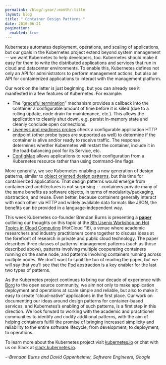 ```yaml
---
permalink: /blog/:year/:month/:title
layout: blog
title: " Container Design Patterns "
date: 2016-06-21
pagination:
  enabled: true
---
```

Kubernetes automates deployment, operations, and scaling of applications, but our goals in the Kubernetes project extend beyond system management -- we want Kubernetes to help developers, too. Kubernetes should make it easy for them to write the distributed applications and services that run in cloud and datacenter environments. To enable this, Kubernetes defines not only an API for administrators to perform management actions, but also an API for containerized applications to interact with the management platform.  

Our work on the latter is just beginning, but you can already see it manifested in a few features of Kubernetes. For example:  


- The “[graceful termination](http://kubernetes.io/docs/api-reference/v1/definitions/#_v1_podspec)” mechanism provides a callback into the container a configurable amount of time before it is killed (due to a rolling update, node drain for maintenance, etc.). This allows the application to cleanly shut down, e.g. persist in-memory state and cleanly conclude open connections.
- [Liveness and readiness probes](http://kubernetes.io/docs/user-guide/production-pods/#liveness-and-readiness-probes-aka-health-checks) check a configurable application HTTP endpoint (other probe types are supported as well) to determine if the container is alive and/or ready to receive traffic. The response determines whether Kubernetes will restart the container, include it in the load-balancing pool for its Service, etc.
- [ConfigMap](http://kubernetes.io/docs/user-guide/configmap/) allows applications to read their configuration from a Kubernetes resource rather than using command-line flags.

More generally, we see Kubernetes enabling a new generation of design patterns, similar to [object oriented design patterns](https://en.wikipedia.org/wiki/Object-oriented_programming#Design_patterns), but this time for containerized applications. That design patterns would emerge from containerized architectures is not surprising -- containers provide many of the same benefits as software objects, in terms of modularity/packaging, abstraction, and reuse. Even better, because containers generally interact with each other via HTTP and widely available data formats like JSON, the benefits can be provided in a language-independent way.  

This week Kubernetes co-founder Brendan Burns is presenting a [**paper**](https://www.usenix.org/conference/hotcloud16/workshop-program/presentation/burns) outlining our thoughts on this topic at the [8th Usenix Workshop on Hot Topics in Cloud Computing](https://www.usenix.org/conference/hotcloud16) (HotCloud ‘16), a venue where academic researchers and industry practitioners come together to discuss ideas at the forefront of research in private and public cloud technology. The paper describes three classes of patterns: management patterns (such as those described above), patterns involving multiple cooperating containers running on the same node, and patterns involving containers running across multiple nodes. We don’t want to spoil the fun of reading the paper, but we will say that you’ll see that the [Pod](http://kubernetes.io/docs/user-guide/pods/) abstraction is a key enabler for the last two types of patterns.  

As the Kubernetes project continues to bring our decade of experience with [Borg](https://queue.acm.org/detail.cfm?id=2898444) to the open source community, we aim not only to make application deployment and operations at scale simple and reliable, but also to make it easy to create “cloud-native” applications in the first place. Our work on documenting our ideas around design patterns for container-based services, and Kubernetes’s enabling of such patterns, is a first step in this direction. We look forward to working with the academic and practitioner communities to identify and codify additional patterns, with the aim of helping containers fulfill the promise of bringing increased simplicity and reliability to the entire software lifecycle, from development, to deployment, to operations.  

To learn more about the Kubernetes project visit [kubernetes.io](http://kubernetes.io/) or chat with us on Slack at [slack.kubernetes.io](http://slack.kubernetes.io/).  

-_-Brendan Burns and David Oppenheimer, Software Engineers, Google_  
